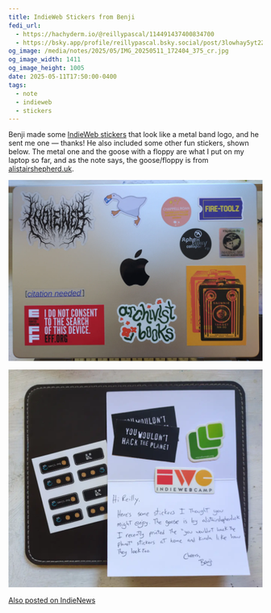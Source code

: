 ```yaml
---
title: IndieWeb Stickers from Benji
fedi_url:
  - https://hachyderm.io/@reillypascal/114491437400834700
  - https://bsky.app/profile/reillypascal.bsky.social/post/3lowhay5yt22m
og_image: /media/notes/2025/05/IMG_20250511_172404_375_cr.jpg
og_image_width: 1411
og_image_height: 1005
date: 2025-05-11T17:50:00-0400
tags:
  - note
  - indieweb
  - stickers
---
```


<link rel="stylesheet" type="text/css" href="/styles/notes-photos.css">

Benji made some [IndieWeb stickers](https://www.benji.dog/notes/1733601983/) that look like a metal band logo, and he sent me one — thanks! He also included some other fun stickers, shown below. The metal one and the goose with a floppy are what I put on my laptop so far, and as the note says, the goose/floppy is from [alistairshepherd.uk](https://alistairshepherd.uk/). 

![The lid of a silver MacBook, showing numerous stickers. There is a metal band logo-style sticker that says 'IndieWeb'; a goose holding a floppy; stickers from Chappell Roan, Aphex Twin, and Magdalena Bay CD packaging; a Blockbuster ticket that reads 'Fire-Toolz'; a Kodak Brownie Target Six-20 camera; the logo for the local Archivist Books bookstore; an EFF one reading 'I do not consent to the search of this device'; and a Wikipedia 'citation needed' icon from Molly White.](/media/notes/2025/05/IMG_20250511_172404_375.webp)

![A note with several stickers laid on it. There is a sheet of benji.dog 88x31 banners; a pair of 'you wouldn't hack the planet' stickers; a microformats logo; and an IndieWeb Camp logo.](/media/notes/2025/05/IMG_20250511_165243_131.webp)

<a href="https://news.indieweb.org/en" class="u-syndication indienews">
  Also posted on IndieNews
</a>
